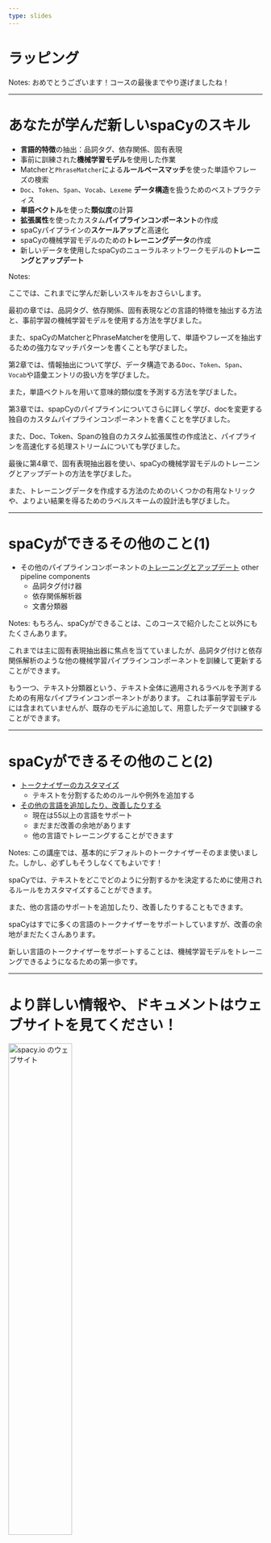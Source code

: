 ```yaml
---
type: slides
---
```


# ラッピング

Notes: おめでとうございます！コースの最後までやり遂げましたね！

---

# あなたが学んだ新しいspaCyのスキル

- **言語的特徴**の抽出：品詞タグ、依存関係、固有表現
- 事前に訓練された**機械学習モデル**を使用した作業
- Matcherと`PhraseMatcher`による**ルールベースマッチ**を使った単語やフレーズの検索
- `Doc`、`Token`、`Span`、`Vocab`、`Lexeme` **データ構造**を扱うためのベストプラクティス
- **単語ベクトル**を使った**類似度**の計算
- **拡張属性**を使ったカスタム**パイプラインコンポーネント**の作成
- spaCyパイプラインの**スケールアップ**と高速化
- spaCyの機械学習モデルのための**トレーニングデータ**の作成
- 新しいデータを使用したspaCyのニューラルネットワークモデルの**トレーニングとアップデート**

Notes: 

ここでは、これまでに学んだ新しいスキルをおさらいします。

最初の章では、品詞タグ、依存関係、固有表現などの言語的特徴を抽出する方法と、事前学習の機械学習モデルを使用する方法を学びました。

また、spaCyのMatcherとPhraseMatcherを使用して、単語やフレーズを抽出するための強力なマッチパターンを書くことも学びました。

第2章では、情報抽出について学び、データ構造である`Doc`、`Token`、`Span`、`Vocab`や語彙エントリの扱い方を学びました。

また，単語ベクトルを用いて意味的類似度を予測する方法を学びました。

第3章では、spapCyのパイプラインについてさらに詳しく学び、docを変更する独自のカスタムパイプラインコンポーネントを書くことを学びました。

また、Doc、Token、Spanの独自のカスタム拡張属性の作成法と、パイプラインを高速化する処理ストリームについても学びました。

最後に第4章で、固有表現抽出器を使い、spaCyの機械学習モデルのトレーニングとアップデートの方法を学びました。

また、トレーニングデータを作成する方法のためのいくつかの有用なトリックや、よりよい結果を得るためのラベルスキームの設計法も学びました。

---

# spaCyができるその他のこと(1)

- その他のパイプラインコンポーネントの[トレーニングとアップデート](https://spacy.io/usage/training) other pipeline components
  - 品詞タグ付け器
  - 依存関係解析器
  - 文書分類器

Notes: もちろん、spaCyができることは、このコースで紹介したこと以外にもたくさんあります。

これまでは主に固有表現抽出器に焦点を当てていましたが、品詞タグ付けと依存関係解析のような他の機械学習パイプラインコンポーネントを訓練して更新することができます。

もう一つ、テキスト分類器という、テキスト全体に適用されるラベルを予測するための有用なパイプラインコンポーネントがあります。
これは事前学習モデルには含まれていませんが、既存のモデルに追加して、用意したデータで訓練することができます。

---

# spaCyができるその他のこと(2)

- [トークナイザーのカスタマイズ](https://spacy.io/usage/linguistic-features#tokenization)
  - テキストを分割するためのルールや例外を追加する
- [その他の言語を追加したり、改善したりする](https://spacy.io/usage/adding-languages)
  - 現在は55以上の言語をサポート
  - まだまだ改善の余地があります
  - 他の言語でトレーニングすることができます

Notes: この講座では、基本的にデフォルトのトークナイザーそのまま使いました。しかし、必ずしもそうしなくてもよいです！

spaCyでは、テキストをどこでどのように分割するかを決定するために使用されるルールをカスタマイズすることができます。

また、他の言語のサポートを追加したり、改善したりすることもできます。

spaCyはすでに多くの言語のトークナイザーをサポートしていますが、改善の余地がまだたくさんあります。

新しい言語のトークナイザーをサポートすることは、機械学習モデルをトレーニングできるようになるための第一歩です。

---

# より詳しい情報や、ドキュメントはウェブサイトを見てください！

<img src="/website.png" alt="spacy.io のウェブサイト" width="50%" />

👉 [spacy.io](https://spacy.io)

Notes: より多くの例、チュートリアルおよび詳細なAPIドキュメントについては、spaCyのウェブサイトを御覧ください。

---

# Thanks and see you soon! 👋

Notes: このコースを受講してくださり、本当にありがとうございます！楽しんでいただけたでしょうか？spaCyでクールなものを作りあげる日を楽しみにしています！

